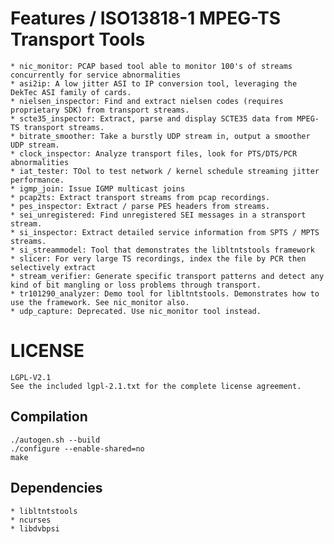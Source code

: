 # Features / ISO13818-1 MPEG-TS Transport Tools
    * nic_monitor: PCAP based tool able to monitor 100's of streams concurrently for service abnormalities
    * asi2ip: A low jitter ASI to IP conversion tool, leveraging the DekTec ASI family of cards.
	* nielsen_inspector: Find and extract nielsen codes (requires proprietary SDK) from transport streams.
    * scte35_inspector: Extract, parse and display SCTE35 data from MPEG-TS transport streams.
    * bitrate_smoother: Take a burstly UDP stream in, output a smoother UDP stream.
    * clock_inspector: Analyze transport files, look for PTS/DTS/PCR abnormalities
	* iat_tester: TOol to test network / kernel schedule streaming jitter performance.
    * igmp_join: Issue IGMP multicast joins
    * pcap2ts: Extract transport streams from pcap recordings.
    * pes_inspector: Extract / parse PES headers from streams.
	* sei_unregistered: Find unregistered SEI messages in a stransport stream.
    * si_inspector: Extract detailed service information from SPTS / MPTS streams.
    * si_streammodel: Tool that demonstrates the libltntstools framework
    * slicer: For very large TS recordings, index the file by PCR then selectively extract
    * stream_verifier: Generate specific transport patterns and detect any kind of bit mangling or loss problems through transport.
    * tr101290_analyzer: Demo tool for libltntstools. Demonstrates how to use the framework. See nic_monitor also.
    * udp_capture: Deprecated. Use nic_monitor tool instead.
	
# LICENSE

	LGPL-V2.1
	See the included lgpl-2.1.txt for the complete license agreement.

## Compilation
    ./autogen.sh --build
    ./configure --enable-shared=no
    make

## Dependencies
	* libltntstools
	* ncurses
	* libdvbpsi


